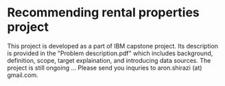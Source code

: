 # Recommending rental properties project
This project is developed as a part of IBM capstone project. Its description is provided in the "Problem description.pdf" which includes background, definition, scope, target explaination, and introducing data sources.
The project is still ongoing ...
Please send you inquries to aron.shirazi (at) gmail.com.